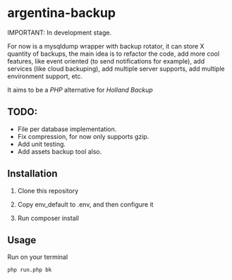 # argentina-backup

IMPORTANT: In development stage.

For now is a mysqldump wrapper with backup rotator, it can store X quantity of backups, the main idea is to refactor the code, add more cool features, like event oriented (to send notifications for example), add services (like cloud backuping), add multiple server supports, add multiple environment support, etc.

It aims to be a *PHP* alternative for *Holland Backup*

## TODO:
 - File per database implementation.
 - Fix compression, for now only supports gzip.
 - Add unit testing.
 - Add assets backup tool also.
 
 
## Installation

1) Clone this repository

2) Copy env_default to .env, and then configure it

3) Run composer install

## Usage

 Run on your terminal 

    php run.php bk

